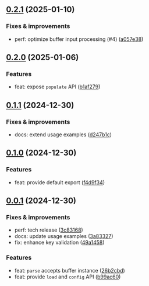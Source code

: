 ## [0.2.1](https://github.com/webpod/envapi/compare/v0.2.0...v0.2.1) (2025-01-10)

### Fixes & improvements
* perf: optimize buffer input processing (#4) ([a057e38](https://github.com/webpod/envapi/commit/a057e38e29f40964f8d38689c8298c0ec0319fa9))

## [0.2.0](https://github.com/webpod/envapi/compare/v0.1.1...v0.2.0) (2025-01-06)

### Features
* feat: expose `populate` API ([b1af279](https://github.com/webpod/envapi/commit/b1af27981d83436a6674b342d94870e2e322e2bb))

## [0.1.1](https://github.com/webpod/envapi/compare/v0.1.0...v0.1.1) (2024-12-30)

### Fixes & improvements
* docs: extend usage examples ([d247b1c](https://github.com/webpod/envapi/commit/d247b1c78ec64f88fd8162de27c4c945a84e9b5f))

## [0.1.0](https://github.com/webpod/envapi/compare/v0.0.1...v0.1.0) (2024-12-30)

### Features
* feat: provide default export ([f4d9f34](https://github.com/webpod/envapi/commit/f4d9f346fd9b874fe36432048f93f04be79d575a))

## [0.0.1](https://github.com/webpod/envapi/compare/undefined...v0.0.1) (2024-12-30)

### Fixes & improvements
* perf: tech release ([3c83168](https://github.com/webpod/envapi/commit/3c83168d6780b880366cd9b9feaa8f8e618aabc8))
* docs: update usage examples ([3a83327](https://github.com/webpod/envapi/commit/3a83327b6d92b0678dba9b6cb658aee945be1192))
* fix: enhance key validation ([49a1458](https://github.com/webpod/envapi/commit/49a1458e0cdc0c83b59fda44bdd4b3df2737b55f))

### Features
* feat: `parse` accepts buffer instance ([26b2cbd](https://github.com/webpod/envapi/commit/26b2cbd8a24a7c28db306b571009d169bb298c5d))
* feat: provide `load` and `config` API ([b99ac60](https://github.com/webpod/envapi/commit/b99ac600016faffcda90d62a304557fa1d5d1fc3))
